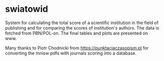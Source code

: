 # swiatowid
System for calculating the total score of a scientific institution in the field
of publishing and for comparing the scores of institution's authors. The data
is fetched from PBN/POL-on. The final tables and plots are presented on www.

Many thanks to Piotr Chodnicki from https://punktacjaczasopism.pl for
converting the mnisw pdfs with journals scoring into a database. 
